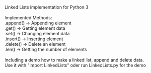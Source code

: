 Linked Lists implementation for Python 3<br>
<br>
Implemented Methods:<br>
.append()   -> Appending element<br>
.get()      -> Getting element data<br>
.set()      -> Changing element data<br>
.insert()   -> Inserting element<br>
.delete()   -> Delete an element<br>
.len()      -> Getting the number of elements<br>
<br>
Including a demo how to make a linked list, append and delete data.<br>
Use it with "import LinkedLists" oder run LinkedLists.py for the demo
